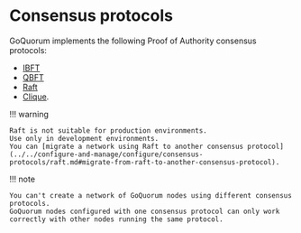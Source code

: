 # Consensus protocols

GoQuorum implements the following Proof of Authority consensus protocols:

* [IBFT](../../configure-and-manage/configure/consensus-protocols/ibft.md)
* [QBFT](../../configure-and-manage/configure/consensus-protocols/qbft.md)
* [Raft](../../configure-and-manage/configure/consensus-protocols/raft.md)
* [Clique](../../configure-and-manage/configure/consensus-protocols/clique.md).

!!! warning

    Raft is not suitable for production environments.
    Use only in development environments.
    You can [migrate a network using Raft to another consensus protocol]
    (../../configure-and-manage/configure/consensus-protocols/raft.md#migrate-from-raft-to-another-consensus-protocol).

!!! note

    You can't create a network of GoQuorum nodes using different consensus protocols.
    GoQuorum nodes configured with one consensus protocol can only work correctly with other nodes running the same protocol.
